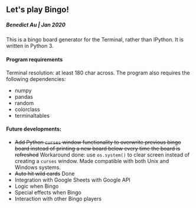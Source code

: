 ## Let's play Bingo!
##### Benedict Au | Jan 2020

This is a bingo board generator for the Terminal, rather than IPython. It is written in Python 3.

#### Program requirements

Terminal resolution: at least 180 char across.
The program also requires the following dependencies:
- numpy
- pandas
- random
- colorclass
- terminaltables

#### Future developments:
- ~~Add Python `curses` window functionality to overwrite previous bingo board instead of printing a new board below every time the board is refreshed~~ Workaround done: use `os.system()` to clear screen instead of creating a `curses` window. Made compatible with both Unix and Windows systems.
- ~~Auto hit wild cards~~ Done
- Integration with Google Sheets with Google API
- Logic when Bingo
- Special effects when Bingo
- Interaction with other Bingo players
